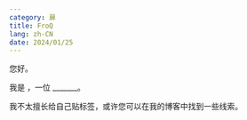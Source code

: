 ```yaml
---
category: 扉
title: FroQ
lang: zh-CN
date: 2024/01/25
---
```


<!-- <div :id="$frontmatter.title">

[[toc]]

</div> -->


您好。

我是 <Logo />，一位 _______。

我不太擅长给自己贴标签，或许您可以在我的<span class="highlight">博客</span>中找到一些线索。
